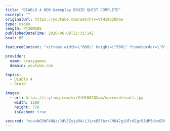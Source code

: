 ```yaml
---
title: "DIABLO 4 NEW Gameplay DRUID QUEST COMPLETE"
excerpt: ""
originalUrl: https://youtube.com/watch?v=VtH1862QXaw
type: video
length: PT20M58S
publishedDateTime: 2020-06-08T21:31:14Z
heat: 65

featuredContent: "<iframe width=\"800\" height=\"500\" frameborder=\"0\" src=\"https://www.youtube.com/embed/VtH1862QXaw\" allow=\"accelerometer; autoplay; encrypted-media; gyroscope; picture-in-picture\" allowfullscreen></iframe>"

provider:
  name: crazygames
  domain: youtube.com

topics:
  - Diablo 4
  - Druid

images:
  - url: https://i.ytimg.com/vi/VtH1862QXaw/maxresdefault.jpg
    width: 1280
    height: 720
    isCached: true

secured: "vcavNG5WF4NQz/JdV3ZyjpR4//JjxxB5lbz+JMK42giOFr6EgrB1dP5dsvERQc23KyexWhXOoNvfUYJJSg9ziLKsOKHUh1xvxyLFflAYUzZWzpIUgnUM9gX4hd/LHoKHgwCoOJcdnj+KN/70b/eZekQHHPs9PNecIOA7UctKAVCMsDKT1bVlJv3sCkAm6CeMWjdIoO8lN6FAxyIM6mKIJP7SvdBFqRe0hGl606kg1h6Z1GQjvKbLmA2j0ApzrdE1q+dWGKoOz0gFV6SybseIF/Copk5MEyN+tubXHsoAVTy+Yf2tUThw3TKlSNP6Xt6xYjBzoeFpNFfl1MaUMcuhN/hmcAxG3H2HsDWMsKV4RjadeiJvHF7lqLyM4UIzNrL4IX9UVkl2aw+dPxAoSTZToTe3UtveW+BybIDLEuq153w=;nhvYL3dFOFdJvFFmQBNOxw=="
---
```


